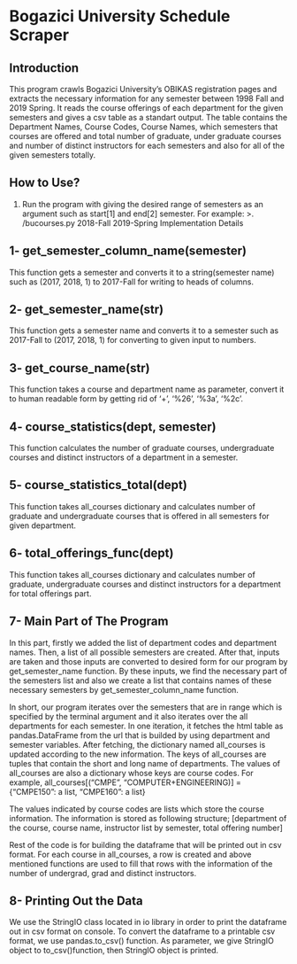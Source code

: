 # Bogazici University Schedule Scraper

## Introduction

This program crawls Bogazici University’s OBIKAS registration pages and extracts the necessary information for any semester between 1998 Fall and 2019 Spring. It reads the course offerings of each department for the given semesters and gives a csv table as a standart output. The table contains the Department Names, Course Codes, Course Names, which semesters that courses are offered and total number of graduate, under graduate courses and number of distinct instructors for each semesters and also for all of the given semesters totally.

## How to Use?

1. Run the program with giving the desired range of semesters as an argument such as start[1] and end[2] semester.
For example: >.​/bucourses.py 2018-Fall 2019-Spring Implementation Details

## 1- get_semester_column_name(semester)
This function gets a semester and converts it to a string(semester name) such as (2017, 2018, 1) to 2017-Fall for writing to heads of columns.

## 2- get_semester_name(str)
This function gets a semester name and converts it to a semester such as 2017-Fall to (2017, 2018, 1) for converting to given input to numbers.

## 3- get_course_name(str)
This function takes a course and department name as parameter, convert it to human readable form by getting rid of ‘+’, ‘%26’, ‘%3a’, ‘%2c’.

## 4- course_statistics(dept, semester)
This function calculates the number of graduate courses, undergraduate courses and distinct instructors of a department in a semester.

## 5- course_statistics_total(dept)
This function takes all_courses dictionary and calculates number of graduate and undergraduate courses that is offered in all semesters for given department.

## 6- total_offerings_func(dept)
This function takes all_courses dictionary and calculates number of graduate, undergraduate courses and distinct instructors for a department for total offerings part.

## 7- Main Part of The Program
In this part, firstly we added the list of department codes and department names. Then, a list of all possible semesters are created. After that, inputs are taken and those inputs are converted to desired form for our program by get_semester_name function. By these inputs, we find the necessary part of the semesters list and also we create a list that contains names of these necessary semesters by get_semester_column_name function.

In short, our program iterates over the semesters that are in range which is specified by the terminal argument and it also iterates over the all departments for each semester. In one iteration, it fetches the html table as pandas.DataFrame from the url that is builded by using department and semester variables. After fetching, the dictionary named all_courses is updated according to the new information. The keys of all_courses are tuples that contain the short and long name of departments. The values of all_courses are also a dictionary whose keys are course codes. For example,
all_courses[(“CMPE”, “COMPUTER+ENGINEERING)] = {“CMPE150”: a list, “CMPE160”: a list}

The values indicated by course codes are lists which store the course information. The information is stored as following structure;
[department of the course, course name, instructor list by semester, total offering number]

 Rest of the code is for building the dataframe that will be printed out in csv format. For each course in all_courses, a row is created and above mentioned functions are used to fill that rows with the information of the number of undergrad, grad and distinct instructors.

## 8- Printing Out the Data
We use the StringIO class located in io library in order to print the dataframe out in csv format on console. To convert the dataframe to a printable csv format, we use pandas.to_csv() function. As parameter, we give StringIO object to t​o_csv()​function, then StringIO object is printed.
